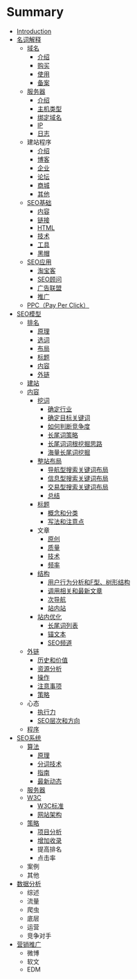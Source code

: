 # Summary

* [Introduction](README.md)
* [名词解释](chapter1.md)
  * [域名](chapter1/yu-ming.md)
    * [介绍](chapter1/yu-ming/jie-shao.md)
    * [购买](chapter1/yu-ming/gou-mai.md)
    * [使用](chapter1/yu-ming/shi-yong.md)
    * [备案](chapter1/yu-ming/bei-an.md)
  * [服务器](chapter1/fu-wu-qi.md)
    * [介绍](chapter1/fu-wu-qi/jie-shao.md)
    * [主机类型](chapter1/fu-wu-qi/zhu-ji-lei-xing.md)
    * [绑定域名](chapter1/fu-wu-qi/bang-ding-yu-ming.md)
    * [IP](chapter1/fu-wu-qi/ip.md)
    * [日志](chapter1/fu-wu-qi/ri-zhi.md)
  * 建站程序
    * [介绍](chapter1/jie-shao.md)
    * [博客](chapter1/bo-ke.md)
    * [企业](chapter1/qi-ye.md)
    * [论坛](chapter1/lun-tan.md)
    * [商城](chapter1/shang-cheng.md)
    * [其他](chapter1/qi-ta.md)
  * [SEO基础](chapter1/seoji-chu.md)
    * [内容](chapter1/seoji-chu/nei-rong.md)
    * [链接](chapter1/seoji-chu/lian-jie.md)
    * [HTML](chapter1/seoji-chu/html.md)
    * [技术](chapter1/seoji-chu/ji-zhu.md)
    * [工具](chapter1/seoji-chu/gong-ju.md)
    * [黑帽](chapter1/seoji-chu/hei-mao.md)
  * [SEO应用](chapter1/seoying-yong.md)
    * [淘宝客](chapter1/tao-bao-ke.md)
    * [SEO顾问](chapter1/seogu-wen.md)
    * [广告联盟](chapter1/guang-gao-lian-meng.md)
    * [推广](chapter1/tui-guang.md)
  * [PPC（Pay Per Click）](chapter1/ppcpay-per-click.md)
* [SEO模型](seomo-xing.md)
  * [排名](seomo-xing/pai-ming.md)
    * [原理](seomo-xing/pai-ming/yuan-li.md)
    * [选词](seomo-xing/pai-ming/xuan-ci.md)
    * [布局](seomo-xing/pai-ming/bu-ju.md)
    * [标题](seomo-xing/pai-ming/biao-ti.md)
    * [内容](seomo-xing/pai-ming/nei-rong.md)
    * [外链](seomo-xing/pai-ming/wai-lian.md)
  * [建站](seomo-xing/jian-zhan.md)
  * [内容](seomo-xing/nei-rong.md)
    * [挖词](seomo-xing/nei-rong/wa-ci.md)
      * [确定行业](seomo-xing/nei-rong/wa-ci/que-ding-xing-ye.md)
      * [确定目标关键词](seomo-xing/nei-rong/wa-ci/que-ding-mu-biao-guan-jian-ci.md)
      * [如何判断竞争度](seomo-xing/nei-rong/wa-ci/ru-he-pan-duan-jing-zheng-du.md)
      * [长尾词策略](seomo-xing/nei-rong/wa-ci/chang-wei-ci-ce-lve.md)
      * [长尾词词根挖掘思路](seomo-xing/nei-rong/wa-ci/chang-wei-ci-ci-gen-wa-jue-si-lu.md)
      * [海量长尾词挖掘](seomo-xing/nei-rong/wa-ci/hai-liang-chang-wei-ci-wa-jue.md)
    * [整站布局](seomo-xing/nei-rong/zheng-zhan-bu-ju.md)
      * [导航型搜索关键词布局](seomo-xing/nei-rong/zheng-zhan-bu-ju/dao-hang-xing-sou-suo-guan-jian-ci-bu-ju.md)
      * [信息型搜索关键词布局](seomo-xing/nei-rong/zheng-zhan-bu-ju/xin-xi-xing-sou-suo-guan-jian-ci-bu-ju.md)
      * [交易型搜索关键词布局](seomo-xing/nei-rong/zheng-zhan-bu-ju/jiao-yi-xing-sou-suo-guan-jian-ci-bu-ju.md)
      * [总结](seomo-xing/nei-rong/zheng-zhan-bu-ju/zong-jie.md)
    * [标题](seomo-xing/nei-rong/biao-ti.md)
      * [概念和分类](seomo-xing/nei-rong/biao-ti/gai-nian-he-fen-lei.md)
      * [写法和注意点](seomo-xing/nei-rong/biao-ti/xie-fa-he-zhu-yi-dian.md)
    * 文章
      * [原创](seomo-xing/nei-rong/yuan-chuang.md)
      * [质量](seomo-xing/nei-rong/zhi-liang.md)
      * [技术](seomo-xing/nei-rong/ji-zhu.md)
      * [频率](seomo-xing/nei-rong/pin-lv.md)
    * [结构](seomo-xing/nei-rong/jie-gou.md)
      * [用户行为分析和F型、树形结构](seomo-xing/nei-rong/jie-gou/yong-hu-xing-wei-fen-xi-he-f-xing-3001-shu-xing-jie-gou.md)
      * [调用相关和最新文章](seomo-xing/nei-rong/jie-gou/diao-yong-xiang-guan-he-zui-xin-wen-zhang.md)
      * [次导航](seomo-xing/nei-rong/jie-gou/ci-dao-hang.md)
      * [站内站](seomo-xing/nei-rong/jie-gou/zhan-nei-zhan.md)
    * [站内优化](seomo-xing/nei-rong/zhan-nei-you-hua.md)
      * [长尾词列表](seomo-xing/nei-rong/zhan-nei-you-hua/chang-wei-ci-lie-biao.md)
      * [锚文本](seomo-xing/nei-rong/zhan-nei-you-hua/mao-wen-ben.md)
      * [SEO频道](seomo-xing/nei-rong/zhan-nei-you-hua/seopin-dao.md)
  * [外链](seomo-xing/wai-lian.md)
    * [历史和价值](seomo-xing/wai-lian/li-shi-he-jia-zhi.md)
    * [资源分析](seomo-xing/wai-lian/zi-yuan-fen-xi.md)
    * [操作](seomo-xing/wai-lian/cao-zuo.md)
    * [注意事项](seomo-xing/wai-lian/zhu-yi-shi-xiang.md)
    * [策略](seomo-xing/wai-lian/ce-lve.md)
  * 心态
    * [执行力](seomo-xing/zhi-xing-li.md)
    * [SEO层次和方向](seomo-xing/seoceng-ci-he-fang-xiang.md)
  * [程序](seomo-xing/cheng-xu.md)
* [SEO系统](seoxi-tong.md)
  * [算法](seoxi-tong/suan-fa.md)
    * [原理](seoxi-tong/suan-fa/yuan-li.md)
    * [分词技术](seoxi-tong/suan-fa/fen-ci-ji-zhu.md)
    * [指南](seoxi-tong/suan-fa/zhi-nan.md)
    * [最新动态](seoxi-tong/suan-fa/zui-xin-dong-tai.md)
  * [服务器](seoxi-tong/fu-wu-qi.md)
  * [W3C](seoxi-tong/w3c.md)
    * [W3C标准](seoxi-tong/w3c/w3cbiao-zhun.md)
    * [网站架构](seoxi-tong/w3c/wang-zhan-jia-gou.md)
  * [策略](seoxi-tong/ce-lve.md)
    * [项目分析](seoxi-tong/ce-lve/xiang-mu-fen-xi.md)
    * [增加收录](seoxi-tong/ce-lve/zeng-jia-shou-lu.md)
    * 提高排名
    * 点击率
  * 案例
  * 其他
* [数据分析](shu-ju-fen-xi.md)
  * 综述
  * 流量
  * 爬虫
  * 底层
  * 运营
  * 竞争对手
* [营销推广](ying-xiao-tui-guang.md)
  * 微博
  * 软文
  * EDM

